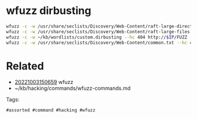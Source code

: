 # wfuzz dirbusting
```bash
wfuzz -c -w /usr/share/seclists/Discovery/Web-Content/raft-large-directories.txt --hc 404 http://$IP/FUZZ/
wfuzz -c -w /usr/share/seclists/Discovery/Web-Content/raft-large-files.txt --hc 404 http://$IP/FUZZ
wfuzz -c -w ~/kb/wordlists/custom.dirbusting --hc 404 http://$IP/FUZZ
wfuzz -c -w /usr/share/seclists/Discovery/Web-Content/common.txt --hc 404 http://$IP/FUZZ/
```

# Related

- [20221003150659](/zet/20221003150659/README.md) wfuzz
- ~/kb/hacking/commands/wfuzz-commands.md

Tags:

    #assorted #command #hacking #wfuzz
